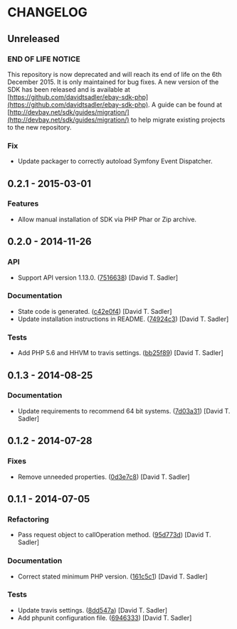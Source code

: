 # CHANGELOG

## Unreleased

### END OF LIFE NOTICE

This repository is now deprecated and will reach its end of life on the 6th December 2015. It is only maintained for bug fixes. A new version of the SDK has been released and is available at [https://github.com/davidtsadler/ebay-sdk-php](https://github.com/davidtsadler/ebay-sdk-php). A guide can be found at [http://devbay.net/sdk/guides/migration/](http://devbay.net/sdk/guides/migration/) to help migrate existing projects to the new repository.

### Fix

* Update packager to correctly autoload Symfony Event Dispatcher.

## 0.2.1 - 2015-03-01

### Features

* Allow manual installation of SDK via PHP Phar or Zip archive.

## 0.2.0 - 2014-11-26

### API

* Support API version 1.13.0. ([7516638](https://github.com/davidtsadler/ebay-sdk-finding/commit/7516638b78889090fb2c0480fa1d6ae818993512)) [David T. Sadler]

### Documentation

* State code is generated. ([c42e0f4](https://github.com/davidtsadler/ebay-sdk-finding/commit/c42e0f4965fd4fe88f118c76c55071b1ea8da854)) [David T. Sadler]
* Update installation instructions in README. ([74924c3](https://github.com/davidtsadler/ebay-sdk-finding/commit/74924c36c36d0a6e52aee85780f8fce02298db8c)) [David T. Sadler]

### Tests

* Add PHP 5.6 and HHVM to travis settings. ([bb25f89](https://github.com/davidtsadler/ebay-sdk-finding/commit/bb25f898b252289bc1d5176bc5ad977a99cd7678)) [David T. Sadler]

## 0.1.3 - 2014-08-25

### Documentation

* Update requirements to recommend 64 bit systems. ([7d03a31](https://github.com/davidtsadler/ebay-sdk-finding/commit/7d03a31ebf5b8d6a3c385068f5fe585840e2a0b3)) [David T. Sadler]

## 0.1.2 - 2014-07-28

### Fixes

* Remove unneeded properties. ([0d3e7c8](https://github.com/davidtsadler/ebay-sdk-finding/commit/0d3e7c859720170b52490f84b6623e8388bc0bfa)) [David T. Sadler]

## 0.1.1 - 2014-07-05

### Refactoring

* Pass request object to callOperation method. ([95d773d](https://github.com/davidtsadler/ebay-sdk-finding/commit/95d773db8a15517d7f1975114db89157a6b8b758)) [David T. Sadler]

### Documentation

* Correct stated minimum PHP version. ([161c5c1](https://github.com/davidtsadler/ebay-sdk-finding/commit/161c5c13c8a3025d62dbbc56c56a8e974116c88a)) [David T. Sadler]

### Tests

* Update travis settings. ([8dd547a](https://github.com/davidtsadler/ebay-sdk-finding/commit/8dd547ae28136574171fbe1ad462b8fb34e08dbc)) [David T. Sadler]
* Add phpunit configuration file. ([6946333](https://github.com/davidtsadler/ebay-sdk-finding/commit/6946333c45d2e3e9ab1dd26030397ce7e8e5afd8)) [David T. Sadler]
